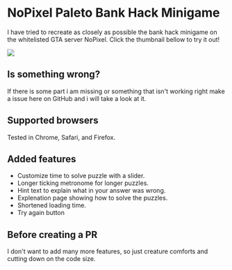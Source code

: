 # NoPixel Paleto Bank Hack Minigame
I have tried to recreate as closely as possible the bank hack minigame on the whitelisted GTA server NoPixel. Click the thumbnail bellow to try it out!


[![](thumbnail.jpg)](https://jesper-hustad.github.io/NoPixel-minigame/index)

## Is something wrong?
If there is some part i am missing or something that isn't working right make a issue here on GitHub and i will take a look at it.

## Supported browsers
Tested in Chrome, Safari, and Firefox.

## Added features
- Customize time to solve puzzle with a slider.
- Longer ticking metronome for longer puzzles.
- Hint text to explain what in your answer was wrong.
- Explenation page showing how to solve the puzzles.
- Shortened loading time.
- Try again button

## Before creating a PR
I don't want to add many more features, so just creature comforts and cutting down on the code size.
